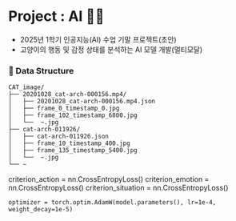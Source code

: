 # Project : AI 🐾🐾
- 2025년 1학기 인공지능(AI) 수업 기말 프로젝트(초안)   
- 고양이의 행동 및 감정 상태를 분석하는 AI 모델 개발(멀티모달)   



### 📁 Data Structure
```
CAT_image/
├── 20201028_cat-arch-000156.mp4/                     
│   ├── 20201028_cat-arch-000156.mp4.json
│   ├── frame_0_timestamp_0.jpg
│   ├── frame_102_timestamp_6800.jpg
│   └──  ~.jpg
├── cat-arch-011926/   
│   ├── cat-arch-011926.json
│   ├── frame_10_timestamp_400.jpg
│   ├── frame_135_timestamp_5400.jpg
│   └──  ~.jpg                  
└── ~    

```

criterion_action = nn.CrossEntropyLoss()
criterion_emotion = nn.CrossEntropyLoss()
criterion_situation = nn.CrossEntropyLoss()

```
optimizer = torch.optim.AdamW(model.parameters(), lr=1e-4, weight_decay=1e-5)

```